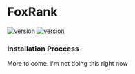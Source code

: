# FoxRank
[![version](https://img.shields.io/badge/version-1.5.0-purple)]()
[![version](https://img.shields.io/badge/release-v1.5.0-blue)](https://github.com/Foxikle/FoxRank/releases/tag/v1.5)
### Installation Proccess
More to come. I'm not doing this right now
